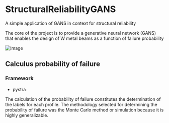 # StructuralReliabilityGANS
A simple application of GANS in context for structural reliability


The core of ​​the project is to provide a generative neural network (GANS) that enables the design of W metal beams as a function of failure probability

![image](https://github.com/brhenri-mr/StructuralReliabilityGANS/assets/83376956/60d5b273-53a6-457a-b859-d26a8cbd6e79)

## Calculus probability of failure 

### Framework
- pystra

The calculation of the probability of failure constitutes the determination of the labels for each profile. The methodology selected for determining the probability of failure was the Monte Carlo method or simulation because it is highly generalizable. 
